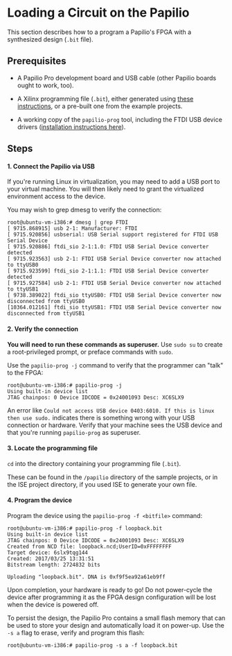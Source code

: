 # Loading a Circuit on the Papilio

This section describes how to a program a Papilio's FPGA with a synthesized design (`.bit` file).

## Prerequisites

* A Papilio Pro development board and USB cable (other Papilio boards ought to work, too).

* A Xilinx programming file (`.bit`), either generated using [these instructions](synthesis-instructions.md), or a pre-built one from the example projects.

* A working copy of the `papilio-prog` tool, including the FTDI USB device drivers ([installation instructions here](install-instructions.md)).

## Steps

#### 1. Connect the Papilio via USB

If you're running Linux in virtualization, you may need to add a USB port to your virtual machine. You will then likely need to grant the virtualized environment access to the device.

You may wish to grep dmesg to verify the connection:

```
root@ubuntu-vm-i386:# dmesg | grep FTDI
[ 9715.868915] usb 2-1: Manufacturer: FTDI
[ 9715.920856] usbserial: USB Serial support registered for FTDI USB Serial Device
[ 9715.920886] ftdi_sio 2-1:1.0: FTDI USB Serial Device converter detected
[ 9715.923563] usb 2-1: FTDI USB Serial Device converter now attached to ttyUSB0
[ 9715.923599] ftdi_sio 2-1:1.1: FTDI USB Serial Device converter detected
[ 9715.927584] usb 2-1: FTDI USB Serial Device converter now attached to ttyUSB1
[ 9738.389022] ftdi_sio ttyUSB0: FTDI USB Serial Device converter now disconnected from ttyUSB0
[10364.012161] ftdi_sio ttyUSB1: FTDI USB Serial Device converter now disconnected from ttyUSB1
```

#### 2. Verify the connection

**You will need to run these commands as superuser.** Use `sudo su` to create a root-privileged prompt, or preface commands with `sudo`.

Use the `papilio-prog -j` command to verify that the programmer can "talk" to the FPGA:

```
root@ubuntu-vm-i386:# papilio-prog -j
Using built-in device list
JTAG chainpos: 0 Device IDCODE = 0x24001093	Desc: XC6SLX9
```

An error like `Could not access USB device 0403:6010. If this is linux then use sudo.` indicates there is something wrong with your USB connection or hardware. Verify that your machine sees the USB device and that you're running `papilio-prog` as superuser.

#### 3. Locate the programming file

`cd` into the directory containing your programming file (`.bit`).

These can be found in the `/papilio` directory of the sample projects, or in the ISE project directory, if you used ISE to generate your own file.

#### 4. Program the device

Program the device using the `papilio-prog -f <bitfile>` command:

```
root@ubuntu-vm-i386:# papilio-prog -f loopback.bit
Using built-in device list
JTAG chainpos: 0 Device IDCODE = 0x24001093	Desc: XC6SLX9
Created from NCD file: loopback.ncd;UserID=0xFFFFFFFF
Target device: 6slx9tqg144
Created: 2017/03/25 13:31:51
Bitstream length: 2724832 bits

Uploading "loopback.bit". DNA is 0xf9f5ea92a61eb9ff
```

Upon completion, your hardware is ready to go! Do not power-cycle the device after programming it as the FPGA design configuration will be lost when the device is powered off.

To persist the design, the Papilio Pro contains a small flash memory that can be used to store your design and automatically load it on power-up. Use the `-s a` flag to erase, verify and program this flash:

```
root@ubuntu-vm-i386:# papilio-prog -s a -f loopback.bit
```
